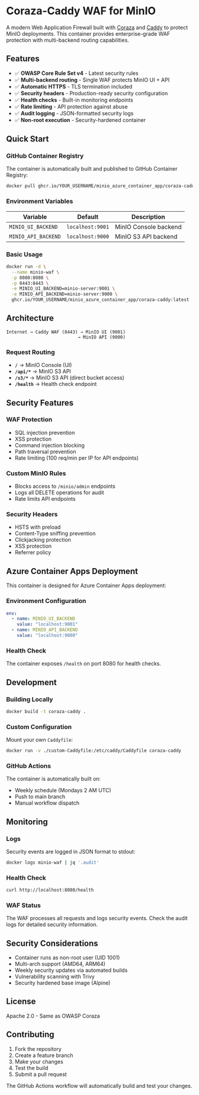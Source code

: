 # Coraza-Caddy WAF for MinIO

A modern Web Application Firewall built with [Coraza](https://coraza.io) and [Caddy](https://caddyserver.com) to protect MinIO deployments. This container provides enterprise-grade WAF protection with multi-backend routing capabilities.

## Features

- ✅ **OWASP Core Rule Set v4** - Latest security rules
- ✅ **Multi-backend routing** - Single WAF protects MinIO UI + API
- ✅ **Automatic HTTPS** - TLS termination included
- ✅ **Security headers** - Production-ready security configuration  
- ✅ **Health checks** - Built-in monitoring endpoints
- ✅ **Rate limiting** - API protection against abuse
- ✅ **Audit logging** - JSON-formatted security logs
- ✅ **Non-root execution** - Security-hardened container

## Quick Start

### GitHub Container Registry

The container is automatically built and published to GitHub Container Registry:

```bash
docker pull ghcr.io/YOUR_USERNAME/minio_azure_container_app/coraza-caddy:latest
```

### Environment Variables

| Variable | Default | Description |
|----------|---------|-------------|
| `MINIO_UI_BACKEND` | `localhost:9001` | MinIO Console backend |
| `MINIO_API_BACKEND` | `localhost:9000` | MinIO S3 API backend |

### Basic Usage

```bash
docker run -d \
  --name minio-waf \
  -p 8080:8080 \
  -p 8443:8443 \
  -e MINIO_UI_BACKEND=minio-server:9001 \
  -e MINIO_API_BACKEND=minio-server:9000 \
  ghcr.io/YOUR_USERNAME/minio_azure_container_app/coraza-caddy:latest
```

## Architecture

```
Internet → Caddy WAF (8443) → MinIO UI (9001)
                           → MinIO API (9000)
```

### Request Routing

- **`/`** → MinIO Console (UI)
- **`/api/*`** → MinIO S3 API  
- **`/s3/*`** → MinIO S3 API (direct bucket access)
- **`/health`** → Health check endpoint

## Security Features

### WAF Protection
- SQL injection prevention
- XSS protection  
- Command injection blocking
- Path traversal prevention
- Rate limiting (100 req/min per IP for API endpoints)

### Custom MinIO Rules
- Blocks access to `/minio/admin` endpoints
- Logs all DELETE operations for audit
- Rate limits API endpoints

### Security Headers
- HSTS with preload
- Content-Type sniffing prevention
- Clickjacking protection
- XSS protection
- Referrer policy

## Azure Container Apps Deployment

This container is designed for Azure Container Apps deployment:

### Environment Configuration
```yaml
env:
  - name: MINIO_UI_BACKEND
    value: "localhost:9001"
  - name: MINIO_API_BACKEND  
    value: "localhost:9000"
```

### Health Check
The container exposes `/health` on port 8080 for health checks.

## Development

### Building Locally

```bash
docker build -t coraza-caddy .
```

### Custom Configuration

Mount your own `Caddyfile`:

```bash
docker run -v ./custom-Caddyfile:/etc/caddy/Caddyfile coraza-caddy
```

### GitHub Actions

The container is automatically built on:
- Weekly schedule (Mondays 2 AM UTC)
- Push to main branch
- Manual workflow dispatch

## Monitoring

### Logs
Security events are logged in JSON format to stdout:

```bash
docker logs minio-waf | jq '.audit'
```

### Health Check
```bash
curl http://localhost:8080/health
```

### WAF Status
The WAF processes all requests and logs security events. Check the audit logs for detailed security information.

## Security Considerations

- Container runs as non-root user (UID 1001)
- Multi-arch support (AMD64, ARM64)
- Weekly security updates via automated builds
- Vulnerability scanning with Trivy
- Security hardened base image (Alpine)

## License

Apache 2.0 - Same as OWASP Coraza

## Contributing

1. Fork the repository
2. Create a feature branch
3. Make your changes
4. Test the build
5. Submit a pull request

The GitHub Actions workflow will automatically build and test your changes.